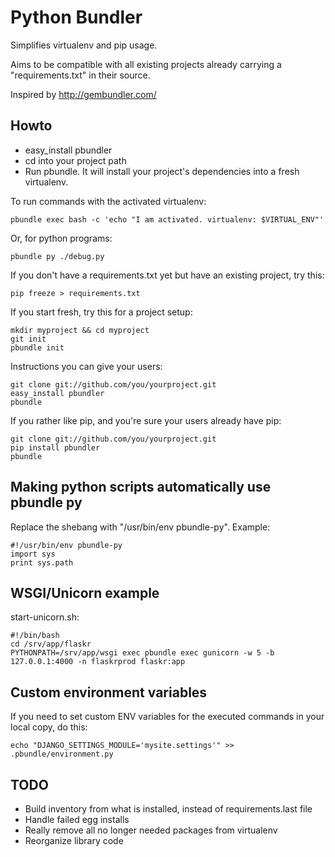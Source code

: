 Python Bundler
==============

Simplifies virtualenv and pip usage.

Aims to be compatible with all existing projects already carrying a "requirements.txt" in their source.

Inspired by http://gembundler.com/

Howto
-----

* easy\_install pbundler
* cd into your project path
* Run pbundle. It will install your project's dependencies into a fresh virtualenv.

To run commands with the activated virtualenv:

    pbundle exec bash -c 'echo "I am activated. virtualenv: $VIRTUAL_ENV"'


Or, for python programs:

    pbundle py ./debug.py


If you don't have a requirements.txt yet but have an existing project, try this:

    pip freeze > requirements.txt


If you start fresh, try this for a project setup:

    mkdir myproject && cd myproject
    git init
    pbundle init


Instructions you can give your users:

    git clone git://github.com/you/yourproject.git
    easy_install pbundler
    pbundle


If you rather like pip, and you're sure your users already have pip:

    git clone git://github.com/you/yourproject.git
    pip install pbundler
    pbundle



Making python scripts automatically use pbundle py
--------------------------------------------------

Replace the shebang with "/usr/bin/env pbundle-py". Example:

    #!/usr/bin/env pbundle-py
    import sys
    print sys.path


WSGI/Unicorn example
--------------------

start-unicorn.sh:

    #!/bin/bash
    cd /srv/app/flaskr
    PYTHONPATH=/srv/app/wsgi exec pbundle exec gunicorn -w 5 -b 127.0.0.1:4000 -n flaskrprod flaskr:app


Custom environment variables
----------------------------

If you need to set custom ENV variables for the executed commands in your local copy, do this:

    echo "DJANGO_SETTINGS_MODULE='mysite.settings'" >> .pbundle/environment.py


TODO
----

* Build inventory from what is installed, instead of requirements.last file
* Handle failed egg installs
* Really remove all no longer needed packages from virtualenv
* Reorganize library code

